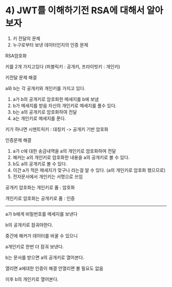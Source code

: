 # 4) JWT를 이해하기전 RSA에 대해서 알아보자



1. 키 전달의 문제
2. 누구로부터 보낸 데이터인지의 인증 문제



RSA암호화

키를 2개 가지고있다 (퍼블릭키 : 공개키, 프라이빗키 : 개인키)



키전달 문제 해결

a와 b는 각 공개키와 개인키를 가지고 있다.

1. a가 b의 공개키로 암호화한 메세지를 b에 보냄
2. b가 메세지를 받음 자신의 개인키로 메세지를 풀수 있다.
3. b는 a의 공개키로 암호화하여 전달
4. a는 개인키로 메세지를 푼다.

키가 하나면 시멘트릭키 : 대칭키 -> 공개키 기반 암호화



인증문제 해결

1. a가 c에 대한 송금내역을 a의 개인키로 암호화하여 전달
2. 해커는 a의 개인키로 암호화한 내용을 a의 공개키로 볼 수 있다.
3. b도 a의 공개키로 볼 수 있다.
4. 이건 a가 적은 메세지가 맞구나 라는걸 알 수 있다. (a의 개인키로 암호화 했으므로)
5. 전자문서에서 개인키는 서명으로 쓰임



공개키 암호화는 개인키로 품 : 암호화

개인키로 암호화는 공개키로 품 : 인증





----

a가 b에게 비밀번호를 메세지를 보낸다

 b의 공개키로 잠궈야한다.

중간에 해커가 데이터를 바꿀 수 있으니

a개인키로 한번 더 잠궈 보낸다.

b는 문서를 받으면 a의 공개키로 열어본다.

열리면 a에대한 인증이 해결 안열리면 볼 필요도 없음

이후 b의 개인키로 열어본다.

